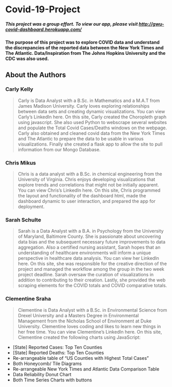 # Covid-19-Project
##### This project was a group effort. To view our app, please visit http://gwu-covid-dashboard.herokuapp.com/
#### The purpose of this project was to explore COVID data and understand the discrepancies of the reported data between the New York Times and The Atlantic. Data/Inspiration from The Johns Hopkins University and the CDC was also used.

## About the Authors
### Carly Kelly
> Carly is Data Analyst with a B.Sc. in Mathematics and a M.A.T from James Madison University. Carly loves exploring relationships between data sets and creating dynamic visualizations. You can view Carly’s LinkedIn here.
On this site, Carly created the Choropleth graph using javascript. She also used Python to webscrape several websites and populate the Total Covid Cases/Deaths windows on the webpage. Carly also obtained and cleaned covid data from the New York Times and The Atlantic to prepare the data to be usable in various visualizations. Finally she created a flask app to allow the site to pull information from our Mongo Database.

### Chris Mikus
> Chris is a data analyst with a B.Sc. in chemical engineering from the University of Virginia. Chris enjoys developing visualizations that explore trends and correlations that might not be initially apparent. You can view Chris’s LinkedIn here. On this site, Chris programmed the layout and functionality of the dashboard html, made the dashboard dynamic to user interaction, and prepared the app for deployment.

### Sarah Schulte
> Sarah is a Data Analyst with a B.A. in Psychology from the University of Maryland, Baltimore County. She is passionate about uncovering data bias and the subsequent necessary future improvements to data aggregation. Also a certified nursing assistant, Sarah hopes that an understanding of healthcare environments will inform a unique perspective in healthcare data analysis. You can view her LinkedIn here.
On this site, she was responsible for the creative direction of the project and managed the workflow among the group in the two week project deadline. Sarah oversaw the curation of visualizations in addition to contributing to their creation. Lastly, she provided the web scraping elements for the COVID totals and COVID comparative totals.

### Clementine Sraha
> Clementine is Data Analyst with a B.Sc. in Environmental Science from Drexel University and a Masters Degree in Environmental Management from the Nicholas School of Environment at Duke University. Clementine loves coding and likes to learn new things in her free time. You can view Clementine’s LinkedIn here.
On this site, Clementine created the following charts using JavaScript:
- [State] Reported Cases: Top Ten Counties
- [State] Reported Deaths: Top Ten Counties
- Re-arrangeable table of “US Counties with Highest Total Cases”
- Both Honeycomb/ Tile Diagrams
- Re-arrangeable New York Times and Atlantic Data Comparison Table
- Data Reliability Donut Chart
- Both Time Series Charts with buttons
